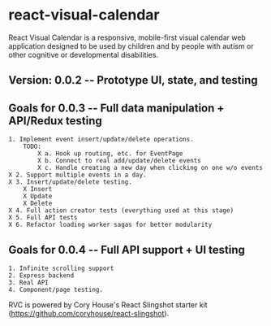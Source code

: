 # react-visual-calendar

React Visual Calendar is a responsive, mobile-first visual calendar web application designed to be used by children and by people with autism or other cognitive or developmental disabilities.

## Version: 0.0.2 -- Prototype UI, state, and testing

## Goals for 0.0.3 -- Full data manipulation + API/Redux testing

    1. Implement event insert/update/delete operations.
        TODO: 
            X a. Hook up routing, etc. for EventPage
            X b. Connect to real add/update/delete events
            X c. Handle creating a new day when clicking on one w/o events
    X 2. Support multiple events in a day.
    X 3. Insert/update/delete testing.
        X Insert
        X Update
        X Delete
    X 4. Full action creator tests (everything used at this stage)
    X 5. Full API tests
    X 6. Refactor loading worker sagas for better modularity

## Goals for 0.0.4 -- Full API support + UI testing

    1. Infinite scrolling support
    2. Express backend
    3. Real API
    4. Component/page testing.


RVC is powered by Cory House's React Slingshot starter kit (https://github.com/coryhouse/react-slingshot).

